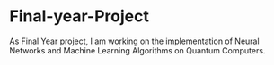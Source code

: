 # Final-year-Project

As Final Year project, I am working on the implementation of Neural Networks and Machine Learning Algorithms on Quantum Computers.

